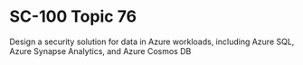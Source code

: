# SC-100 Topic 76

Design a security solution for data in Azure workloads, including Azure SQL, Azure Synapse Analytics, and Azure Cosmos DB
